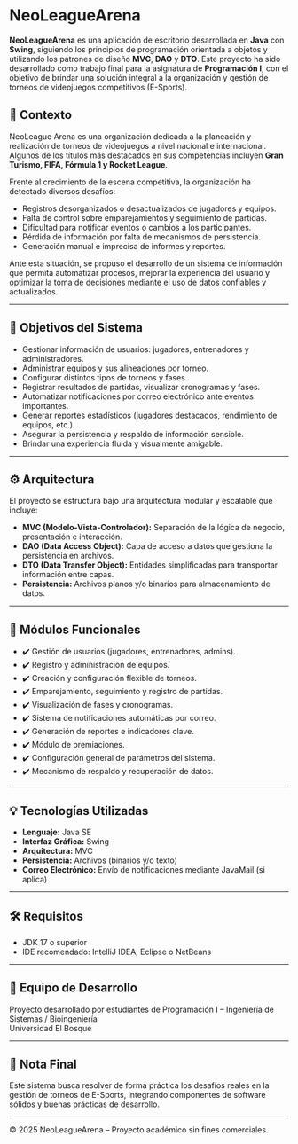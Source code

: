 # NeoLeagueArena

**NeoLeagueArena** es una aplicación de escritorio desarrollada en **Java** con **Swing**, siguiendo los principios de programación orientada a objetos y utilizando los patrones de diseño **MVC**, **DAO** y **DTO**. Este proyecto ha sido desarrollado como trabajo final para la asignatura de **Programación I**, con el objetivo de brindar una solución integral a la organización y gestión de torneos de videojuegos competitivos (E-Sports).

## 📌 Contexto

NeoLeague Arena es una organización dedicada a la planeación y realización de torneos de videojuegos a nivel nacional e internacional. Algunos de los títulos más destacados en sus competencias incluyen **Gran Turismo, FIFA, Fórmula 1 y Rocket League**.

Frente al crecimiento de la escena competitiva, la organización ha detectado diversos desafíos:

- Registros desorganizados o desactualizados de jugadores y equipos.
- Falta de control sobre emparejamientos y seguimiento de partidas.
- Dificultad para notificar eventos o cambios a los participantes.
- Pérdida de información por falta de mecanismos de persistencia.
- Generación manual e imprecisa de informes y reportes.

Ante esta situación, se propuso el desarrollo de un sistema de información que permita automatizar procesos, mejorar la experiencia del usuario y optimizar la toma de decisiones mediante el uso de datos confiables y actualizados.

---

## 🎯 Objetivos del Sistema

- Gestionar información de usuarios: jugadores, entrenadores y administradores.
- Administrar equipos y sus alineaciones por torneo.
- Configurar distintos tipos de torneos y fases.
- Registrar resultados de partidas, visualizar cronogramas y fases.
- Automatizar notificaciones por correo electrónico ante eventos importantes.
- Generar reportes estadísticos (jugadores destacados, rendimiento de equipos, etc.).
- Asegurar la persistencia y respaldo de información sensible.
- Brindar una experiencia fluida y visualmente amigable.

---

## ⚙️ Arquitectura

El proyecto se estructura bajo una arquitectura modular y escalable que incluye:

- **MVC (Modelo-Vista-Controlador):** Separación de la lógica de negocio, presentación e interacción.
- **DAO (Data Access Object):** Capa de acceso a datos que gestiona la persistencia en archivos.
- **DTO (Data Transfer Object):** Entidades simplificadas para transportar información entre capas.
- **Persistencia:** Archivos planos y/o binarios para almacenamiento de datos.

---

## 🧩 Módulos Funcionales

- ✔️ Gestión de usuarios (jugadores, entrenadores, admins).
- ✔️ Registro y administración de equipos.
- ✔️ Creación y configuración flexible de torneos.
- ✔️ Emparejamiento, seguimiento y registro de partidas.
- ✔️ Visualización de fases y cronogramas.
- ✔️ Sistema de notificaciones automáticas por correo.
- ✔️ Generación de reportes e indicadores clave.
- ✔️ Módulo de premiaciones.
- ✔️ Configuración general de parámetros del sistema.
- ✔️ Mecanismo de respaldo y recuperación de datos.

---

## 💡 Tecnologías Utilizadas

- **Lenguaje:** Java SE
- **Interfaz Gráfica:** Swing
- **Arquitectura:** MVC
- **Persistencia:** Archivos (binarios y/o texto)
- **Correo Electrónico:** Envío de notificaciones mediante JavaMail (si aplica)

---

## 🛠️ Requisitos

- JDK 17 o superior
- IDE recomendado: IntelliJ IDEA, Eclipse o NetBeans

---

## 👥 Equipo de Desarrollo

Proyecto desarrollado por estudiantes de Programación I – Ingeniería de Sistemas / Bioingeniería  
Universidad El Bosque

---

## 📌 Nota Final

Este sistema busca resolver de forma práctica los desafíos reales en la gestión de torneos de E-Sports, integrando componentes de software sólidos y buenas prácticas de desarrollo.

---

© 2025 NeoLeagueArena – Proyecto académico sin fines comerciales.
